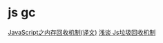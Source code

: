 js gc
===

[JavaScript之内存回收机制(译文)](https://segmentfault.com/a/1190000022067236)
[浅谈 Js垃圾回收机制](https://juejin.cn/post/6854573209430441998)